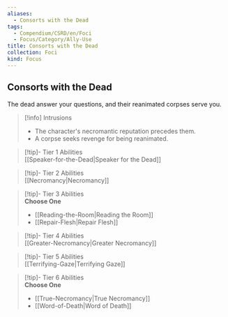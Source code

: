 ```yaml
---
aliases:
  - Consorts with the Dead
tags:
  - Compendium/CSRD/en/Foci
  - Focus/Category/Ally-Use
title: Consorts with the Dead
collection: Foci
kind: Focus
---
```

## Consorts with the Dead  
The dead answer your questions, and their reanimated corpses serve you.  

>[!info] Intrusions  
>- The character's necromantic reputation precedes them.  
>- A corpse seeks revenge for being reanimated.  


>[!tip]- Tier 1 Abilities  
> [[Speaker-for-the-Dead|Speaker for the Dead]]  


>[!tip]- Tier 2 Abilities  
> [[Necromancy|Necromancy]]  


>[!tip]- Tier 3 Abilities  
> **Choose One**  
>- [[Reading-the-Room|Reading the Room]]  
>- [[Repair-Flesh|Repair Flesh]]  


>[!tip]- Tier 4 Abilities  
> [[Greater-Necromancy|Greater Necromancy]]  


>[!tip]- Tier 5 Abilities  
> [[Terrifying-Gaze|Terrifying Gaze]]  


>[!tip]- Tier 6 Abilities  
> **Choose One**  
>- [[True-Necromancy|True Necromancy]]  
>- [[Word-of-Death|Word of Death]]